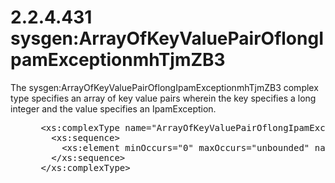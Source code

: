 <html dir="LTR" xmlns:mshelp="http://msdn.microsoft.com/mshelp" xmlns:ddue="http://ddue.schemas.microsoft.com/authoring/2003/5" xmlns:xlink="http://www.w3.org/1999/xlink" xmlns:tool="http://www.microsoft.com/tooltip">
 <body>
 <div id="header">
 <h1 class="heading">2.2.4.431 sysgen:ArrayOfKeyValuePairOflongIpamExceptionmhTjmZB3</h1>
 </div>
 <div id="mainSection">
 <div id="mainBody">
 <div id="allHistory" class="saveHistory"></div>
 <div id="sectionSection0" class="section" name="collapseableSection">
 

<p>The sysgen:ArrayOfKeyValuePairOflongIpamExceptionmhTjmZB3
complex type specifies an array of key value pairs wherein the key specifies a
long integer and the value specifies an IpamException.</p>

<dl>
<dd>
<div><pre> &lt;xs:complexType name=&quot;ArrayOfKeyValuePairOflongIpamExceptionmhTjmZB3&quot;&gt;
   &lt;xs:sequence&gt;
     &lt;xs:element minOccurs=&quot;0&quot; maxOccurs=&quot;unbounded&quot; name=&quot;KeyValuePairOflongIpamExceptionmhTjmZB3&quot; type=&quot;sysgen:KeyValuePairOflongIpamExceptionmhTjmZB3&quot; /&gt;
   &lt;/xs:sequence&gt;
 &lt;/xs:complexType&gt;
</pre></div>
</dd></dl>


 </div>
 </div>
 </div>
 </body>
</html>